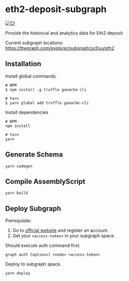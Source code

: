 # eth2-deposit-subgraph
[![CI](https://github.com/sc0Vu/eth2-deposit-subgraph/actions/workflows/CI.yml/badge.svg)](https://github.com/sc0Vu/eth2-deposit-subgraph/actions/workflows/CI.yml)

Provide the historical and analytics data for Eth2 deposit.


Current subgraph locations: https://thegraph.com/explorer/subgraph/sc0vu/eth2

## Installation

Install global commands.

```
# NPM
$ npm install -g truffle ganache-cli

# Yarn
$ yarn global add truffle ganache-cli
```

Install dependencies
```
# NPM
npm install

# Yarn
yarn
```

## Generate Schema

```
yarn codegen
```

## Compile AssemblyScript

```
yarn build
```

## Deploy Subgraph

Prerequisite:
1. Go to [official website](https://thegraph.com/explorer) and register an account.
2. Get your `<access-token>` in your subgraph space.

Should execute auth command first.
```
graph auth [options] <node> <access-token>
```
Deploy to subgraph space.

```
yarn deploy
```
